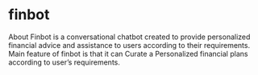 # finbot
About Finbot is a conversational chatbot created to provide personalized financial advice and assistance to users according to their requirements. Main feature of finbot is that it can Curate a Personalized financial plans according to user’s requirements.
